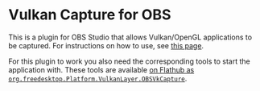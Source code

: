 Vulkan Capture for OBS
======================

This is a plugin for OBS Studio that allows Vulkan/OpenGL applications to be captured. For instructions on how to use, see [this page](https://github.com/nowrep/obs-vkcapture#usage).

For this plugin to work you also need the corresponding tools to start the application with. These tools are available [on Flathub as `org.freedesktop.Platform.VulkanLayer.OBSVkCapture`](https://github.com/flathub/org.freedesktop.Platform.VulkanLayer.OBSVkCapture).